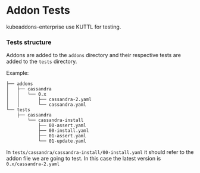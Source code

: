 # Addon Tests

kubeaddons-enterprise use KUTTL for testing.

### Tests structure

Addons are added to the `addons` directory and their respective tests are added to the `tests` directory.

Example:
```
├── addons
│   ├── cassandra
│   │   └── 0.x
│   │       ├── cassandra-2.yaml
│   │       └── cassandra.yaml
└── tests
    ├── cassandra
        └── cassandra-install
            ├── 00-assert.yaml
            ├── 00-install.yaml
            ├── 01-assert.yaml
            └── 01-update.yaml
```
In `tests/cassandra/cassandra-install/00-install.yaml` it should refer to the addon file we are going to test. In this case the latest version is `0.x/cassandra-2.yaml` 
